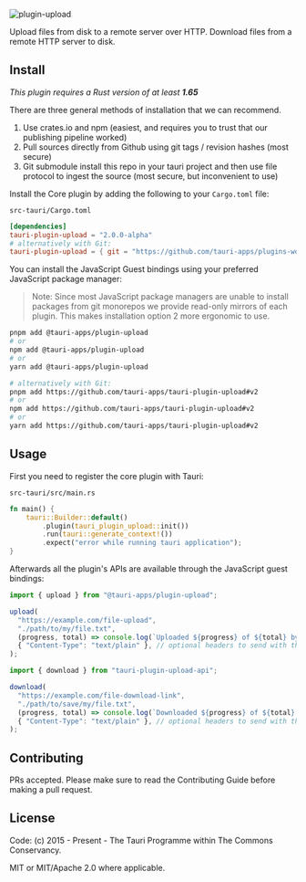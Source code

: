 ![plugin-upload](https://github.com/tauri-apps/plugins-workspace/raw/v2/plugins/upload/banner.png)

Upload files from disk to a remote server over HTTP.
Download files from a remote HTTP server to disk.

## Install

_This plugin requires a Rust version of at least **1.65**_

There are three general methods of installation that we can recommend.

1. Use crates.io and npm (easiest, and requires you to trust that our publishing pipeline worked)
2. Pull sources directly from Github using git tags / revision hashes (most secure)
3. Git submodule install this repo in your tauri project and then use file protocol to ingest the source (most secure, but inconvenient to use)

Install the Core plugin by adding the following to your `Cargo.toml` file:

`src-tauri/Cargo.toml`

```toml
[dependencies]
tauri-plugin-upload = "2.0.0-alpha"
# alternatively with Git:
tauri-plugin-upload = { git = "https://github.com/tauri-apps/plugins-workspace", branch = "v2" }
```

You can install the JavaScript Guest bindings using your preferred JavaScript package manager:

> Note: Since most JavaScript package managers are unable to install packages from git monorepos we provide read-only mirrors of each plugin. This makes installation option 2 more ergonomic to use.

```sh
pnpm add @tauri-apps/plugin-upload
# or
npm add @tauri-apps/plugin-upload
# or
yarn add @tauri-apps/plugin-upload

# alternatively with Git:
pnpm add https://github.com/tauri-apps/tauri-plugin-upload#v2
# or
npm add https://github.com/tauri-apps/tauri-plugin-upload#v2
# or
yarn add https://github.com/tauri-apps/tauri-plugin-upload#v2
```

## Usage

First you need to register the core plugin with Tauri:

`src-tauri/src/main.rs`

```rust
fn main() {
    tauri::Builder::default()
        .plugin(tauri_plugin_upload::init())
        .run(tauri::generate_context!())
        .expect("error while running tauri application");
}
```

Afterwards all the plugin's APIs are available through the JavaScript guest bindings:

```javascript
import { upload } from "@tauri-apps/plugin-upload";

upload(
  "https://example.com/file-upload",
  "./path/to/my/file.txt",
  (progress, total) => console.log(`Uploaded ${progress} of ${total} bytes`), // a callback that will be called with the upload progress
  { "Content-Type": "text/plain" }, // optional headers to send with the request
);
```

```javascript
import { download } from "tauri-plugin-upload-api";

download(
  "https://example.com/file-download-link",
  "./path/to/save/my/file.txt",
  (progress, total) => console.log(`Downloaded ${progress} of ${total} bytes`), // a callback that will be called with the download progress
  { "Content-Type": "text/plain" }, // optional headers to send with the request
);
```

## Contributing

PRs accepted. Please make sure to read the Contributing Guide before making a pull request.

## License

Code: (c) 2015 - Present - The Tauri Programme within The Commons Conservancy.

MIT or MIT/Apache 2.0 where applicable.
